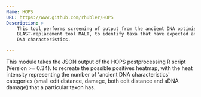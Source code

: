 ```yaml
---
Name: HOPS
URL: https://www.github.com/rhubler/HOPS
Description: >
    This tool performs screening of output from the ancient DNA optimised 
    BLAST-replacement tool MALT, to identify taxa that have expected ancient 
    DNA characteristics.

---
```


This module takes the JSON output of the HOPS postprocessing R script (Version 
\>= 0.34). to recreate the possible positives heatmap, with the heat intensity
representing the number of 'ancient DNA characteristics' categories (small
edit distance, damage, both edit distance and aDNA damage) that a particular 
taxon has.